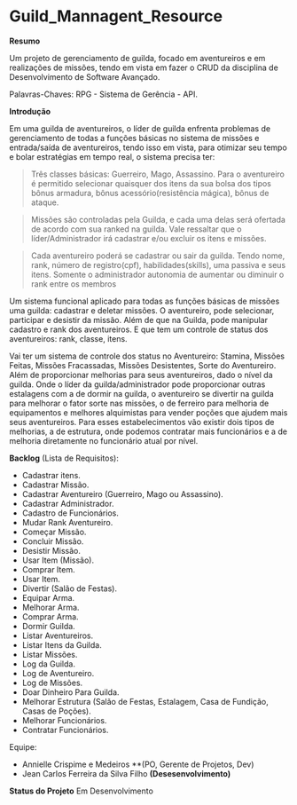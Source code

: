 # Guild_Mannagent_Resource

**Resumo**

Um projeto de gerenciamento de guilda, focado em aventureiros e em realizações de missões, tendo em vista em fazer o CRUD da disciplina de Desenvolvimento de Software Avançado.  

Palavras-Chaves: RPG - Sistema de Gerência - API.

**Introdução**

Em uma guilda de aventureiros, o líder de guilda enfrenta problemas de gerenciamento de todas a funções básicas no sistema de missões e entrada/saída de aventureiros, tendo isso em vista, para otimizar seu tempo e bolar estratégias em tempo real, o sistema precisa ter:   

> Três classes básicas: Guerreiro, Mago, Assassino. Para o aventureiro é permitido selecionar quaisquer dos itens da sua bolsa dos tipos bônus armadura, bônus acessório(resistência mágica), bônus de ataque.

> Missões são controladas pela Guilda, e cada uma delas será ofertada de acordo com sua ranked na guilda. Vale ressaltar que o líder/Administrador irá cadastrar e/ou excluir os itens e missões. 

> Cada aventureiro poderá se cadastrar ou sair da guilda. Tendo nome, rank, número de registro(cpf), habilidades(skills), uma passiva e seus itens. Somente o administrador autonomia de aumentar ou diminuir o rank entre os membros

Um sistema funcional aplicado para todas as funções básicas de missões uma guilda: cadastrar e deletar missões. O aventureiro, pode selecionar, participar e desistir da missão. Além de que na Guilda, pode manipular cadastro e rank dos aventureiros. E que
tem um controle de status dos aventureiros: rank, classe, itens.

Vai ter um sistema de controle dos status no Aventureiro: Stamina, Missões Feitas, Missões Fracassadas, Missões Desistentes, Sorte do Aventureiro. Além de proporcionar melhorias para seus aventureiros, dado o nível da guilda. Onde o líder da guilda/administrador pode proporcionar outras estalagens com a de dormir na guilda, o aventureiro se divertir na guilda para melhorar o fator sorte nas missões, o de ferreiro para melhoria de equipamentos e melhores alquimistas para vender poções que ajudem mais seus aventureiros. Para esses estabelecimentos vão existir dois tipos de melhorias, a de estrutura, onde podemos contratar mais funcionários e a de melhoria diretamente no funcionário atual por nível. 

**Backlog** (Lista de Requisitos):
- Cadastrar itens.
- Cadastrar Missão.
- Cadastrar Aventureiro (Guerreiro, Mago ou Assassino).
- Cadastrar Administrador.
- Cadastro de Funcionários.
- Mudar Rank Aventureiro.
- Começar Missão.
- Concluir Missão.
- Desistir Missão.
- Usar Item (Missão).
- Comprar Item.
- Usar Item.
- Divertir (Salão de Festas).
- Equipar Arma.
- Melhorar Arma.
- Comprar Arma.
- Dormir Guilda.
- Listar Aventureiros. 
- Listar Itens da Guilda.
- Listar Missões.
- Log da Guilda.
- Log de Aventureiro.
- Log de Missões.
- Doar Dinheiro Para Guilda.
- Melhorar Estrutura (Salão de Festas, Estalagem, Casa de Fundição, Casas de Poções).
- Melhorar Funcionários.
- Contratar Funcionários.

Equipe:
- Annielle Crispime e Medeiros **(PO, Gerente de Projetos, Dev)
- Jean Carlos Ferreira da Silva Filho **(Desesenvolvimento)**

**Status do Projeto**
Em Desenvolvimento
